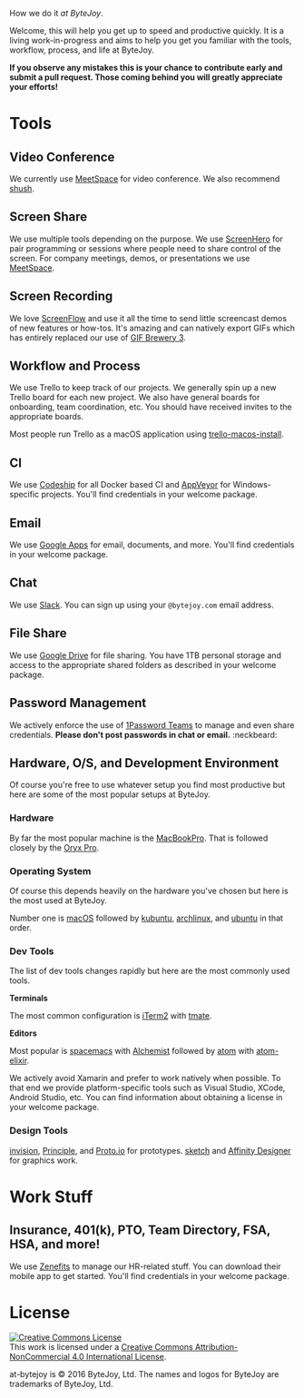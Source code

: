 How we do it *at ByteJoy*.

Welcome, this will help you get up to speed and productive quickly. It is a living work-in-progress and aims to help you get you familiar with the tools, workflow, process, and life at ByteJoy. 

**If you observe any mistakes this is your chance to contribute early and submit a pull request. Those coming behind you will greatly appreciate your efforts!**

# Tools

## Video Conference

We currently use [MeetSpace](http://www.meetspaceapp.com/) for video conference. We also recommend [shush](http://mizage.com/shush/).

## Screen Share

We use multiple tools depending on the purpose. We use [ScreenHero]() for pair programming or sessions where people need to share control of the screen. For company meetings, demos, or presentations we use [MeetSpace](http://www.meetspaceapp.com/).

## Screen Recording

We love [ScreenFlow](http://www.telestream.net/screenflow/) and use it all the time to send little screencast demos of new features or how-tos. It's amazing and can natively export GIFs which has entirely replaced our use of [GIF Brewery 3](http://gifbrewery.com/).

## Workflow and Process

We use Trello to keep track of our projects. We generally spin up a new Trello board for each new project. We also have general boards for onboarding, team coordination, etc. You should have received invites to the appropriate boards.

Most people run Trello as a macOS application using [trello-macos-install](https://github.com/bytejoyhq/trello-macos-install).

## CI

We use [Codeship](https://codeship.com/) for all Docker based CI and [AppVeyor](https://www.appveyor.com/) for Windows-specific projects. You'll find credentials in your welcome package.

## Email

We use [Google Apps](https://apps.google.com/) for email, documents, and more. You'll find credentials in your welcome package.

## Chat

We use [Slack](https://bytejoy.slack.com). You can sign up using your `@bytejoy.com` email address.

## File Share

We use [Google Drive](https://drive.google.com) for file sharing. You have 1TB personal storage and access to the appropriate shared folders as described in your welcome package.

## Password Management

We actively enforce the use of [1Password Teams](https://1password.com/teams/) to manage and even share credentials. **Please don't post passwords in chat or email.** :neckbeard:

## Hardware, O/S, and Development Environment

Of course you're free to use whatever setup you find most productive but here are some of the most popular setups at ByteJoy.

### Hardware

By far the most popular machine is the [MacBookPro](http://www.apple.com/macbook-pro/). That is followed closely by the [Oryx Pro](https://system76.com/laptops/oryx).

### Operating System

Of course this depends heavily on the hardware you've chosen but here is the most used at ByteJoy.

Number one is [macOS](http://www.apple.com/macos) followed by [kubuntu](http://kubuntu.org/), [archlinux](https://www.archlinux.org/), and [ubuntu](http://www.ubuntu.com/desktop) in that order.

### Dev Tools

The list of dev tools changes rapidly but here are the most commonly used tools.

**Terminals**

The most common configuration is [iTerm2](https://www.iterm2.com/) with [tmate](https://tmate.io/).

**Editors**

Most popular is [spacemacs](https://github.com/syl20bnr/spacemacs/) with [Alchemist](http://www.alchemist-elixir.org/) followed by [atom](http://atom.io) with [atom-elixir](https://github.com/msaraiva/atom-elixir).

We actively avoid Xamarin and prefer to work natively when possible. To that end we provide platform-specific tools such as Visual Studio, XCode, Android Studio, etc. You can find information about obtaining a license in your welcome package.

### Design Tools

[invision](https://www.invisionapp.com/), [Principle](http://principleformac.com/), and [Proto.io](https://proto.io/) for prototypes. [sketch](https://www.sketchapp.com/) and [Affinity Designer](https://affinity.serif.com/en-us/designer/) for graphics work.

# Work Stuff

## Insurance, 401(k), PTO, Team Directory, FSA, HSA, and more!

We use [Zenefits](https://www.zenefits.com) to manage our HR-related stuff. You can download their mobile app to get started. You'll find credentials in your welcome package.

# License

<a rel="license" href="http://creativecommons.org/licenses/by-nc/4.0/"><img alt="Creative Commons License" style="border-width:0" src="https://i.creativecommons.org/l/by-nc/4.0/88x31.png" /></a><br />This work is licensed under a <a rel="license" href="http://creativecommons.org/licenses/by-nc/4.0/">Creative Commons Attribution-NonCommercial 4.0 International License</a>.

at-bytejoy is © 2016 ByteJoy, Ltd. The names and logos for ByteJoy are trademarks of ByteJoy, Ltd.
